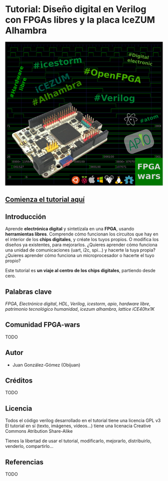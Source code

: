 # Tutorial: Diseño digital en Verilog con FPGAs libres y la placa IceZUM Alhambra

![](https://github.com/FPGAwars/Tutorial-verilog-openfpga-icezum/raw/master/doc/tutorial-openfpga-logo.png)

## [Comienza el tutorial aquí](https://github.com/FPGAwars/Tutorial-verilog-openfpga-icezum/wiki)

## Introducción

Aprende **electrónica digital** y sintetízala en una **FPGA**, usando **herramientas libres**. Comprende cómo funcionan los circuitos que hay en el interior de los **chips digitales**, y créate los tuyos propios. O modifica los diseños ya existentes, para mejorarlos. ¿Quieres aprender cómo funciona una unidad de comunicaciones (uart, i2c, spi...) y hacerte la tuya propia? ¿Quieres aprender cómo funciona un microprocesador o hacerte el tuyo propio?

Este tutorial es **un viaje al centro de los chips digitales**, partiendo desde cero.

## Palabras clave

_FPGA_, _Electrónica digital_, _HDL_, _Verilog_, _icestorm_, _apio_, _hardware libre_, _patrimonio tecnológico humanidad_, _icezum alhambra_, _lattice iCE40hx1K_

## Comunidad FPGA-wars

TODO

## Autor

* Juan González-Gómez (Obijuan)

## Créditos

TODO

## Licencia

Todos el código verilog desarrollado en el tutorial tiene una licencia GPL v3
El tutorial en sí (texto, imágenes, vídeos...) tiene una licenacia Creative Commons Atribution Share-Alike

Tienes la libertad de usar el tutorial, modificarlo, mejorarlo, distribuirlo, venderlo, compartirlo...

## Referencias

TODO
